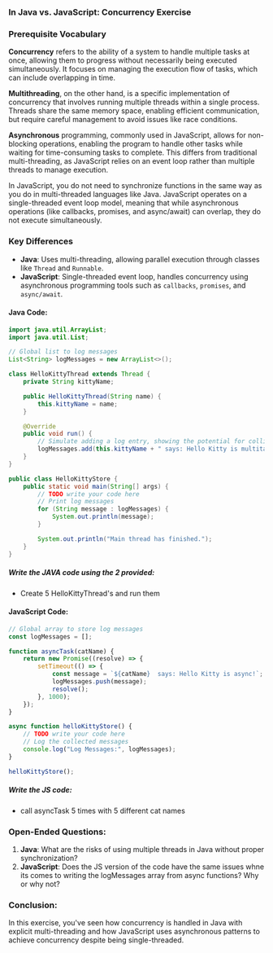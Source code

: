 ### In Java vs. JavaScript: Concurrency Exercise

### Prerequisite Vocabulary 
**Concurrency** refers to the ability of a system to handle multiple tasks at once, allowing them to progress without necessarily being executed simultaneously. It focuses on managing the execution flow of tasks, which can include overlapping in time.

**Multithreading**, on the other hand, is a specific implementation of concurrency that involves running multiple threads within a single process. Threads share the same memory space, enabling efficient communication, but require careful management to avoid issues like race conditions.

**Asynchronous** programming, commonly used in JavaScript, allows for non-blocking operations, enabling the program to handle other tasks while waiting for time-consuming tasks to complete. This differs from traditional multi-threading, as JavaScript relies on an event loop rather than multiple threads to manage execution.

In JavaScript, you do not need to synchronize functions in the same way as you do in multi-threaded languages like Java. JavaScript operates on a single-threaded event loop model, meaning that while asynchronous operations (like callbacks, promises, and async/await) can overlap, they do not execute simultaneously. 

### Key Differences
- **Java**: Uses multi-threading, allowing parallel execution through classes like `Thread` and `Runnable`.
- **JavaScript**: Single-threaded event loop, handles concurrency using asynchronous programming tools such as `callbacks`, `promises`, and `async/await`.

#### **Java Code:**
```java
import java.util.ArrayList;
import java.util.List;

// Global list to log messages
List<String> logMessages = new ArrayList<>();

class HelloKittyThread extends Thread {
    private String kittyName;

    public HelloKittyThread(String name) {
        this.kittyName = name;
    }

    @Override
    public void run() {
        // Simulate adding a log entry, showing the potential for collisions
        logMessages.add(this.kittyName + " says: Hello Kitty is multitasking!");
    }
}

public class HelloKittyStore {
    public static void main(String[] args) {
        // TODO write your code here
        // Print log messages
        for (String message : logMessages) {
            System.out.println(message);
        }

        System.out.println("Main thread has finished.");
    }
}
```
##### Write the JAVA code using the 2 provided: 
- Create 5 HelloKittyThread's and run them

#### **JavaScript Code:**
```javascript
// Global array to store log messages
const logMessages = [];

function asyncTask(catName) {
    return new Promise((resolve) => {
        setTimeout(() => {
            const message = `${catName}  says: Hello Kitty is async!`;
            logMessages.push(message);
            resolve();
        }, 1000);
    });
}

async function helloKittyStore() {
    // TODO write your code here
    // Log the collected messages
    console.log("Log Messages:", logMessages);
}

helloKittyStore();

```
##### Write the JS code:
- call asyncTask 5 times with 5 different cat names

### Open-Ended Questions:
1. **Java**: What are the risks of using multiple threads in Java without proper synchronization?
2. **JavaScript**: Does the JS version of the code have the same issues whne its comes to writing the logMessages array from async functions? Why or why not?

### Conclusion:
In this exercise, you've seen how concurrency is handled in Java with explicit multi-threading and how JavaScript uses asynchronous patterns to achieve concurrency despite being single-threaded.